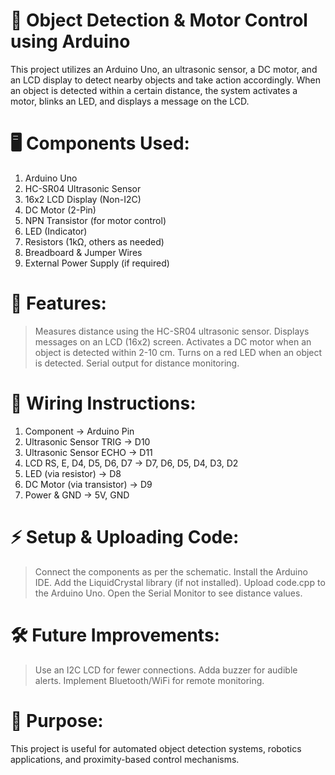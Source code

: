 # 🚀 Object Detection & Motor Control using Arduino
This project utilizes an Arduino Uno, an ultrasonic sensor, a DC motor, and an LCD display to detect nearby objects and take action accordingly. When an object is detected within a certain distance, the system activates a motor, blinks an LED, and displays a message on the LCD.

# 🖥️ Components Used:
1) Arduino Uno
2) HC-SR04 Ultrasonic Sensor
3) 16x2 LCD Display (Non-I2C)
4) DC Motor (2-Pin)
5) NPN Transistor (for motor control)
6) LED (Indicator)
7) Resistors (1kΩ, others as needed)
8) Breadboard & Jumper Wires
9) External Power Supply (if required)

# 📜 Features:
> Measures distance using the HC-SR04 ultrasonic sensor.
> Displays messages on an LCD (16x2) screen.
> Activates a DC motor when an object is detected within 2-10 cm.
> Turns on a red LED when an object is detected.
> Serial output for distance monitoring. 

# 🔌 Wiring Instructions:
1) Component	                  ->      Arduino Pin
2) Ultrasonic Sensor TRIG	    ->     D10
3) Ultrasonic Sensor ECHO	    ->     D11
4) LCD RS, E, D4, D5, D6, D7	  ->     D7, D6, D5, D4, D3, D2
5) LED (via resistor)          ->     D8
6) DC Motor (via transistor)   ->     D9
7) Power & GND	                ->     5V, GND

# ⚡ Setup & Uploading Code:
> Connect the components as per the schematic.
> Install the Arduino IDE.
> Add the LiquidCrystal library (if not installed).
> Upload code.cpp to the Arduino Uno.
> Open the Serial Monitor to see distance values.

# 🛠️ Future Improvements:
> Use an I2C LCD for fewer connections.
> Adda buzzer for audible alerts.
> Implement Bluetooth/WiFi for remote monitoring.

# 🎯 Purpose:
This project is useful for automated object detection systems, robotics applications, and proximity-based control mechanisms.


